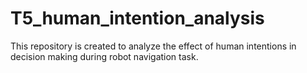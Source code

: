 # T5_human_intention_analysis
This repository is created to analyze the effect of human intentions in decision making during robot navigation task.
